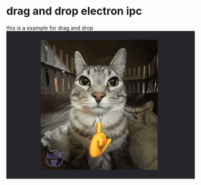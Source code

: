 # drag and drop electron ipc
this is a example for drag and drop
![cat-mewing-mew-cat](copied-files/cat-mewing-mew-cat.png)
